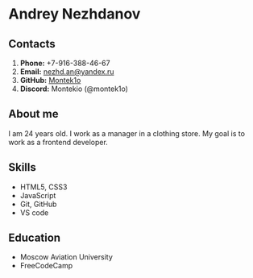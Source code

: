 # Andrey Nezhdanov  

## Contacts
1. **Phone:** +7-916-388-46-67
1. **Email:** nezhd.an@yandex.ru
1. **GitHub:** [Montek1o](https://github.com/Montek1o)
1. **Discord:** Montekio (@montek1o)

## About me
I am 24 years old. I work as a manager in a clothing store. My goal is to work as a frontend developer.

## Skills
* HTML5, CSS3
* JavaScript
* Git, GitHub
* VS code

## Education 
* Moscow Aviation University
* FreeCodeCamp